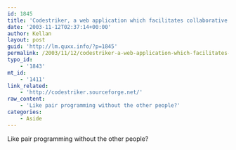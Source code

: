 ```yaml
---
id: 1845
title: 'Codestriker, a web application which facilitates collaborative code reviewing'
date: '2003-11-12T02:37:14+00:00'
author: Kellan
layout: post
guid: 'http://lm.quxx.info/?p=1845'
permalink: /2003/11/12/codestriker-a-web-application-which-facilitates-collaborative-code-reviewing/
typo_id:
    - '1843'
mt_id:
    - '1411'
link_related:
    - 'http://codestriker.sourceforge.net/'
raw_content:
    - 'Like pair programming without the other people?'
categories:
    - Aside
---
```


Like pair programming without the other people?